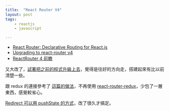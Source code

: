 ```yaml
---
title:  "React Router V4"
layout: post
tags:
    - reactjs
    - javascript

---
```


* [React Router: Declarative Routing for React.js](https://react-router.now.sh/)
* [Upgrading to react-router v4](http://broonix-rants.ghost.io/upgrading-to-react-router-v4/)
* [ReactRouter 4 前瞻](https://undefinedblog.com/reactrouter-4-foresee/)

又大改了，[試著把之前的程式升級上去](https://github.com/shouda/color-hwb-viewer/commit/61bbebec2e1a4acd034d65a3b1e734c61a78841e)，覺得是往好的方向走，搭建起來有比以前清楚一些。

跟 redux 的連接參考了 [這篇的做法](https://github.com/ReactTraining/react-router/blob/7f6706dab4827afc1c26a58418f8ef8c8ab40125/website/examples/Redux.js)，不再使用 [react-router-redux](https://github.com/reactjs/react-router-redux)，少包了一層東西，感覺較省心。

[Redirect 可以用 pushState 的方式](https://github.com/ReactTraining/react-router/pull/3912)，改了很久才搞定。
